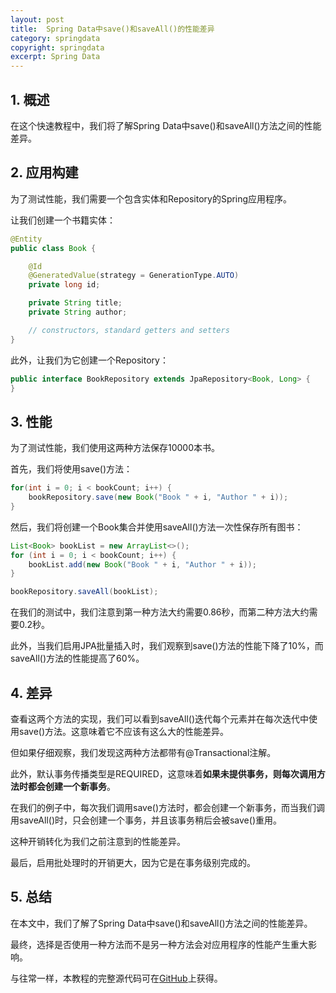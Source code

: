```yaml
---
layout: post
title:  Spring Data中save()和saveAll()的性能差异
category: springdata
copyright: springdata
excerpt: Spring Data
---
```


## 1. 概述

在这个快速教程中，我们将了解Spring Data中save()和saveAll()方法之间的性能差异。

## 2. 应用构建

为了测试性能，我们需要一个包含实体和Repository的Spring应用程序。

让我们创建一个书籍实体：

```java
@Entity
public class Book {

    @Id
    @GeneratedValue(strategy = GenerationType.AUTO)
    private long id;

    private String title;
    private String author;

    // constructors, standard getters and setters
}
```

此外，让我们为它创建一个Repository：

```java
public interface BookRepository extends JpaRepository<Book, Long> {
}
```

## 3. 性能

为了测试性能，我们使用这两种方法保存10000本书。

首先，我们将使用save()方法：

```java
for(int i = 0; i < bookCount; i++) {
    bookRepository.save(new Book("Book " + i, "Author " + i));
}
```

然后，我们将创建一个Book集合并使用saveAll()方法一次性保存所有图书：

```java
List<Book> bookList = new ArrayList<>();
for (int i = 0; i < bookCount; i++) {
    bookList.add(new Book("Book " + i, "Author " + i));
}

bookRepository.saveAll(bookList);
```

在我们的测试中，我们注意到第一种方法大约需要0.86秒，而第二种方法大约需要0.2秒。

此外，当我们启用JPA批量插入时，我们观察到save()方法的性能下降了10%，而saveAll()方法的性能提高了60%。

## 4. 差异

查看这两个方法的实现，我们可以看到saveAll()迭代每个元素并在每次迭代中使用save()方法。这意味着它不应该有这么大的性能差异。

但如果仔细观察，我们发现这两种方法都带有@Transactional注解。

此外，默认事务传播类型是REQUIRED，这意味着**如果未提供事务，则每次调用方法时都会创建一个新事务**。

在我们的例子中，每次我们调用save()方法时，都会创建一个新事务，而当我们调用saveAll()时，只会创建一个事务，并且该事务稍后会被save()重用。

这种开销转化为我们之前注意到的性能差异。

最后，启用批处理时的开销更大，因为它是在事务级别完成的。

## 5. 总结

在本文中，我们了解了Spring Data中save()和saveAll()方法之间的性能差异。

最终，选择是否使用一种方法而不是另一种方法会对应用程序的性能产生重大影响。

与往常一样，本教程的完整源代码可在[GitHub](https://github.com/tuyucheng7/taketoday-tutorial4j/tree/master/spring-data-modules)上获得。